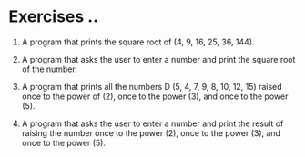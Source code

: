 # Exercises ..

1. A program that prints the square root of (4, 9, 16, 25, 36, 144).

2. A program that asks the user to enter a number and print the square root of the number.

3. A program that prints all the numbers D (5, 4, 7, 9, 8, 10, 12, 15) raised once to the power of (2), once to the power (3), and once to the power (5).

4. A program that asks the user to enter a number and print the result of raising the number once to the power (2), once to the power (3), and once to the power (5).